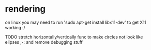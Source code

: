 # rendering

on linux you may need to run 'sudo apt-get install libx11-dev' to get X11 working :/



TODO stretch horizontally/vertically func to make circles not look like elipses ;-; and remove debugging stuff